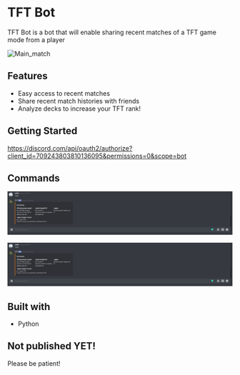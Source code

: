 # TFT Bot

TFT Bot is a bot that will enable sharing recent matches of a TFT game mode from a player

![Main_match](/imgs/match.png ".match")

## Features

- Easy access to recent matches
- Share recent match histories with friends
- Analyze decks to increase your TFT rank!

## Getting Started
https://discord.com/api/oauth2/authorize?client_id=709243803810136095&permissions=0&scope=bot

## Commands

![Main_help](/imgs/help.png ".help")

![Main_help](/imgs/help.png ".tft")


## Built with
- Python

## Not published YET!
Please be patient!
